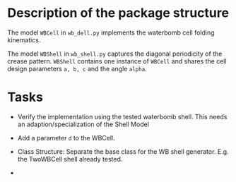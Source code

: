 

# Description of the package structure

The model `WBCell` in `wb_dell.py` implements the 
waterbomb cell folding kinematics.

The model `WBShell` in `wb_shell.py` captures the 
diagonal periodicity of the crease pattern. 
`WBShell` contains one instance of `WBCell` and
shares the cell design parameters `a, b, c` and the 
angle `alpha`.




# Tasks

- Verify the implementation using the tested waterbomb
  shell. This needs an adaption/specialization of the 
  Shell Model
 
- Add a parameter `d` to the WBCell.
  
- Class Structure: Separate the base class for 
  the WB shell generator. E.g. the TwoWBCell shell
  already tested.
  
- 
  
